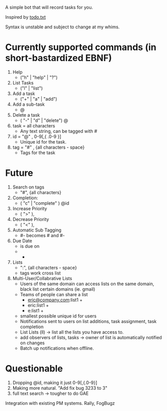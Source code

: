 A simple bot that will record tasks for you.

Inspired by [todo.txt](http://todotxt.com/ "todo.txt")

Syntax is unstable and subject to change at my whims.

Currently supported commands (in short-bastardized EBNF)
========================================================
1. Help
	- ("h" | "help" | "?")
2. List Tasks
	- ("l" | "list")
3. Add a task
	- ("+" | "a" | "add") <task>
4. Add a sub-task
	- @<id> <task>
5. Delete a task
	- ( "-" | "d" | "delete") @<id>
6. task = all characters
	- Any text string, can be tagged with #<tag>
7. id = "@" , 0-9[,{ .0-9 }]
	- Unique id for the task. 
8. tag = "#" , {all characters - space}
	- Tags for the task

Future
======
1. Search on tags
	- "#", {all characters}
2. Completion:
	- ( "c" | "complete" ) @id
3. Increase Priority
	- ( ">" ), <id>
4. Decrease Priority
	- ( "<" ), <id>
5. Automatic Sub Tagging
	- #<tag>-<tag> becomes #<tag> and #<tag>-<tag>
6. Due Date
	- <id> is due on <date>
	- + <task> 
7. Lists
	- ":", {all characters - space}
	- tags work cross list
8. Multi-User/Collabrative Lists
	- Users of the same domain can access lists on the same domain, black list certain domains (ie. gmail)
	- Teams of people can share a list
		- eric@company.com:list1 + <task>
		- eric:list1 + <task>
		- e:list1 + <task>
	- smallest possible unique id for users
	- Notifications sent to users on list additions, task assignment, task completion
	- List Lists (ll) -> list all the lists you have access to.
	- add observers of lists, tasks -> owner of list is automatically notified on changes
	- Batch up notifications when offline.
	
Questionable
============
1. Dropping @id, making it just 0-9[,{.0-9}]
2. Making more natural. "Add fix bug 3233 to 3"
3. full text search -> tougher to do GAE

Integration with existing PM systems. Rally, FogBugz
